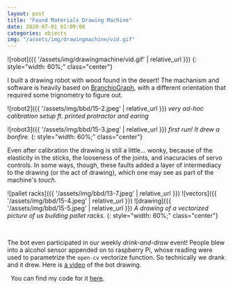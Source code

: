 ```yaml
---
layout: post
title: "Found Materials Drawing Machine"
date: 2020-07-01 01:09:00
categories: objects
img: "/assets/img/drawingmachine/vid.gif"
---
```


<!--more-->

![robot]({{ '/assets/img/drawingmachine/vid.gif' | relative_url }})
{: style="width: 60%;" class="center"}
&nbsp;

I built a drawing robot with wood found in the desert! The machanism and software is heavily based on [BranchioGraph](https://brachiograph.readthedocs.io/en/latest/index.html), with a different orientation that required some trignometry to figure out.


![robot2]({{ '/assets/img/bbd/15-2.jpeg' | relative_url }})
*very ad-hoc calibration setup ft. printed protractor and earing*

![robot3]({{ '/assets/img/bbd/15-3.jpeg' | relative_url }})
*first run! It drew a bonfire.*
{: style="width: 60%;" class="center"}

Even after calibration the drawing is still a little... wonky, because of the elasticity in the sticks, the looseness of the joints, and inacuracies of servo controls. In some ways, though, these faults added a layer of intermediacy to the drawing (or the act of drawing), which one may see as part of the machine's _touch_. 

![pallet racks]({{ '/assets/img/bbd/13-7.jpeg' | relative_url }})
![vectors]({{ '/assets/img/bbd/15-4.jpeg' | relative_url }})
![drawing]({{ '/assets/img/bbd/15-5.jpeg' | relative_url }})
*A drawing of a vectorized picture of us building pallet racks.*
{: style="width: 60%;" class="center"}

&nbsp;

The bot even participated in our weekly _drink-and-draw_ event! People blew into a alcohol sensor appended on to raspberry Pi, whose reading were used to parametrize the  `open-cv` vectorize function. So technically we drank and it drew. Here is [a video](https://twitter.com/_yokaii_/status/1249096320083607553 ) of the bot drawing. 


&nbsp;
You can find my code for it [here](https://github.com/guiguiguiguigui/chatsubo-e).

